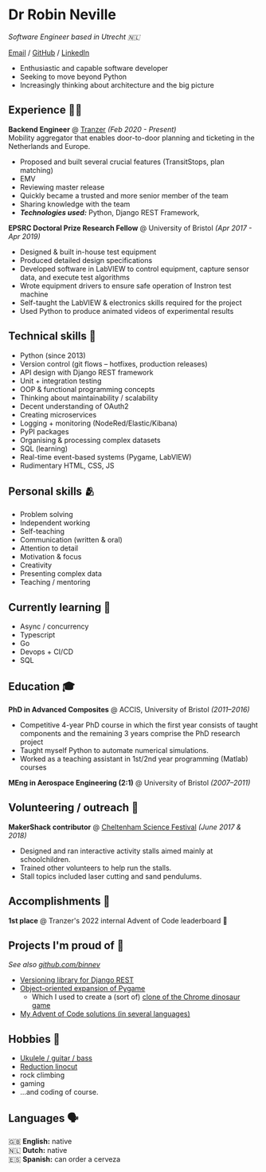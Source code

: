 # Dr Robin Neville

_Software Engineer based in Utrecht 🇳🇱_

[Email](mailto:robin.m.neville@gmail.com) / [GitHub](https://github.com/binnev/) / [LinkedIn](https://www.linkedin.com/in/robinneville/)

- Enthusiastic and capable software developer
- Seeking to move beyond Python
- Increasingly thinking about architecture and the big picture

## Experience 🧑‍💻

**Backend Engineer** @ [Tranzer](https://tranzer.com/) _(Feb 2020 - Present)_ <br>
Mobility aggregator that enables door-to-door planning and ticketing in the Netherlands and Europe.

- Proposed and built several crucial features (TransitStops, plan matching)
- EMV
- Reviewing master release
- Quickly became a trusted and more senior member of the team
- Sharing knowledge with the team
- **_Technologies used:_** Python, Django REST Framework,

**EPSRC Doctoral Prize Research Fellow** @ University of Bristol _(Apr 2017 - Apr 2019)_ <br>

- Designed & built in-house test equipment
- Produced detailed design specifications
- Developed software in LabVIEW to control equipment, capture sensor data, and execute test algorithms
- Wrote equipment drivers to ensure safe operation of Instron test machine
- Self-taught the LabVIEW & electronics skills required for the project
- Used Python to produce animated videos of experimental results

## Technical skills 🦾

- Python (since 2013)
- Version control (git flows – hotfixes, production releases)
- API design with Django REST framework
- Unit + integration testing
- OOP & functional programming concepts
- Thinking about maintainability / scalability
- Decent understanding of OAuth2
- Creating microservices
- Logging + monitoring (NodeRed/Elastic/Kibana)
- PyPI packages
- Organising & processing complex datasets
- SQL (learning)
- Real-time event-based systems (Pygame, LabVIEW)
- Rudimentary HTML, CSS, JS

## Personal skills 🫂

- Problem solving
- Independent working
- Self-teaching
- Communication (written & oral)
- Attention to detail
- Motivation & focus
- Creativity
- Presenting complex data
- Teaching / mentoring

## Currently learning 📖

- Async / concurrency
- Typescript
- Go
- Devops + CI/CD
- SQL

## Education 🎓

**PhD in Advanced Composites** @ ACCIS, University of Bristol _(2011–2016)_

- Competitive 4-year PhD course in which the first year consists of taught components and the remaining 3 years comprise
  the PhD research project
- Taught myself Python to automate numerical simulations.
- Worked as a teaching assistant in 1st/2nd year programming (Matlab) courses

**MEng in Aerospace Engineering (2:1)** @ University of Bristol _(2007–2011)_

## Volunteering / outreach 🫶

**MakerShack contributor** @ [Cheltenham Science Festival](https://www.cheltenhamfestivals.com/science) _(June 2017 & 2018)_ <br>

- Designed and ran interactive activity stalls aimed mainly at schoolchildren.
- Trained other volunteers to help run the stalls.
- Stall topics included laser cutting and sand pendulums. 

## Accomplishments 🥲

 **1st place** @ Tranzer's 2022 internal Advent of Code leaderboard 🌟

## Projects I'm proud of 👾

_See also [github.com/binnev](https://github.com/binnev)_

- [Versioning library for Django REST](https://github.com/binnev/djangorestframework_versioning)
- [Object-oriented expansion of Pygame](https://github.com/binnev/robingame)
  - Which I used to create a (sort of) [clone of the Chrome dinosaur game](https://github.com/binnev/dino-jump)
- [My Advent of Code solutions (in several languages)](https://github.com/binnev/advent-of-code)

## Hobbies 🎸

- [Ukulele / guitar / bass](https://www.youtube.com/watch?v=HFDQyDbb_vM&ab_channel=RobinNMusic)
- [Reduction linocut](https://robinnevilleprints.etsy.com/)
- rock climbing
- gaming
- ...and coding of course.

## Languages 🗣️

🇬🇧 **English:** native <br>
🇳🇱 **Dutch:** native <br>
🇪🇸 **Spanish:** can order a cerveza <br>


[//]: # (<br><br>)

[//]: # ()

[//]: # (**Google Season of Docs 2020 | Technical Writer** @ [GraphQL Foundation]&#40;https://foundation.graphql.org/&#41; _&#40;Aug 2020 - Jan 2021&#41;_ <br>)

[//]: # ([Google Season of Docs]&#40;https://developers.google.com/season-of-docs/docs/participants&#41; is a program matching experienced technical writers with open source organizations.)

[//]: # (  - Created a [Frequently Asked Questions &#40;FAQ&#41; resource]&#40;https://graphql.org/faq/&#41; for graphql.org, including all the content and page functionality)

[//]: # (  - Triaged issues and reviewed pull requests to the [GraphQL website]&#40;https://github.com/graphql/graphql.github.io/&#41;)

[//]: # (  - Wrote [internal documentation]&#40;https://github.com/graphql/graphql.github.io/blob/source/CONTRIBUTING.md&#41; to improve the contributing experience)

[//]: # (  - **_Technologies used:_** CSS, React, TypeScript, Gatsby, GraphQL.)

[//]: # (<br><br>)

[//]: # ()

[//]: # (**Software Engineer** @ [Meeshkan]&#40;http://meeshkan.com/&#41; _&#40;Oct 2019 - Sep 2020&#41;_ <br>)

[//]: # (Early-stage startup focused on automated API testing and NLP.)

[//]: # (  - Built the [website]&#40;https://meeshkan.com/&#41; and the initial web app that visualized the test reports)

[//]: # (  - Maintained [unmock-js]&#40;https://github.com/meeshkan/unmock-js&#41;, an open-source fuzz testing library)

[//]: # (  - Ownership of Meeshkan's documentation and technical blog)

[//]: # (  - **_Technologies used:_** TypeScript, React, Gatsby, Chakra, Next.js, Node.js, GraphQL, REST, Jest, CircleCI, Python.)

[//]: # (  - **_Selected open-source work:_**)

[//]: # (    - [Jest configuration for the unmock-js runner]&#40;https://github.com/meeshkan/unmock-jest-runner&#41;)

[//]: # (    - [Property-based testing for JavaScript developers]&#40;https://dev.to/meeshkan/property-based-testing-for-javascript-developers-21b2&#41;)

[//]: # (    - [HTTP Mocking Toolkit documentation]&#40;https://github.com/meeshkan/hmt&#41;)

[//]: # (    <br><br>)

[//]: # ()

[//]: # (**Frontend Engineer** @ [Blacklane]&#40;https://www.blacklane.com/en&#41; _&#40;Mar 2018 - Sep 2019&#41;_ <br>)

[//]: # (Professional chauffeur service available in over 300 cities worldwide.)

[//]: # (  - Worked in a cross-functional, agile team to rebuild and rebrand the [B2C booking experience]&#40;https://www.blacklane.com/en/&#41;)

[//]: # (  - Led an accessibility initiative resulting in the website [passing WCAG 2.0 requirements]&#40;https://www.blacklane.com/en/accessibility/&#41;)

[//]: # (  - Extended and maintained a company-wide design system)

[//]: # (  - **_Technologies used:_** HTML, CSS, JavaScript ES6, React, TypeScript, Storybook, Redux, Next.js, REST, Jest, Mocha, Cypress, TravisCI.)

[//]: # (  <br><br>)

[//]: # ()

[//]: # (**Technical Writer** @ [Contentful]&#40;https://www.contentful.com/&#41; _&#40;Sep 2017 - Feb 2018&#41;_ <br>)

[//]: # (API-first infrastructure to create, manage and distribute content.)

[//]: # (  - Ownership of Contentful's [technical blog]&#40;https://www.contentful.com/blog/&#41;)

[//]: # (  - Wrote [developer experience documentation]&#40;https://www.contentful.com/developers/docs/&#41;)

[//]: # (  - Assistance with information architecture and UX writing for the web app)

[//]: # (  - **_Technologies used:_** React, Gatsby, Node.js, GraphQL, REST, Contentful.)

[//]: # (  - **_Selected writing:_**)

[//]: # (    - [JavaScript SDK guide]&#40;https://www.contentful.com/developers/docs/javascript/tutorials/using-js-cda-sdk/&#41;)

[//]: # (    - [Node.js example app and courses]&#40;https://the-example-app-nodejs.contentful.com/courses&#41;)

[//]: # (    - Concept references: [Domain model]&#40;https://www.contentful.com/developers/docs/concepts/domain-model/&#41;, [Multiple environments]&#40;https://www.contentful.com/developers/docs/concepts/multiple-environments/&#41;)

[//]: # (    <br><br>)

[//]: # (    )

[//]: # (## 🗞 Journalism Experience)

[//]: # ()

[//]: # (_This section only accounts for work done post-career change._)

[//]: # (<br><br>)

[//]: # ()

[//]: # (**Acting Editor** @ [Future of Sex]&#40;https://futureofsex.net/author/carolyn/&#41; _&#40;Apr 2022 - Present&#41;_ <br>)

[//]: # (Online publication that provides insights into how emerging technologies are expanding human sexuality.)

[//]: # (  - Oversee a team of writers and maintain the editorial focus for futurist publication attracting more than 50,000 monthly visitors and 90,000 monthly page views)

[//]: # (  - Develop article ideas for writers and edit work for readability, grammar, and accuracy)

[//]: # (  - Analyze website traffic and social media analytics to improve online reach and ensure optimal SEO performance)

[//]: # ()

[//]: # (_Previously worked as a Reporter from Dec 2020 - Apr 2022_ <br>)

[//]: # (  - Researched and wrote [original stories on sex and technology]&#40;https://futureofsex.net/author/carolyn/&#41; for sophisticated online audience)

[//]: # (  - **_Selected articles:_**)

[//]: # (    - [You Can Now Buy Sex Toys from Vending Machines at Berlin’s New Airport]&#40;https://futureofsex.net/sex-tech/berlins-new-airport-debuts-sex-toys-vending-machines/&#41;)

[//]: # (    - [Does Having an IUD Make You a Biohacker or a Cyborg?]&#40;https://futureofsex.net/augmentation/does-having-an-iud-make-you-a-biohacker-or-a-cyborg/&#41;)

[//]: # (    - [Tech Conference Organizers: Sex Tech Breaks Taboos, Not Codes of Conduct]&#40;https://futureofsex.net/sex-tech/tech-conference-organizers-sex-tech-breaks-taboos-not-codes-of-conduct/&#41;)

[//]: # (<br><br>)

[//]: # ()

[//]: # (**Freelance Writer** _&#40;Mar 2020 - Present&#41;_ <br>)

[//]: # (Regular contributor to [Sex for Every Body]&#40;https://sexforeverybody.com/author/carolyn/&#41;. Other articles in [Autostraddle]&#40;https://www.autostraddle.com/sharing-is-caring-or-did-you-skip-that-day-in-school__trashed/&#41;, [Silicon Allee]&#40;https://news.siliconallee.com/2021/07/26/the-art-of-pitching-a-sex-tech-startup/&#41;, [Curve Magazine]&#40;https://www.curvemag.com/us-home/beyond-the-binary-how-software-engineer-sara-vieira-founded-a-global-community-of-queer-coders/&#41;, and [elsewhere]&#40;https://workwithcarolyn.com/words&#41;.)

[//]: # (<br><br>)

[//]: # ()

[//]: # (**Contributing Editor** @ [FLURT Magazine]&#40;https://www.facebook.com/flurtmagazine&#41; _&#40;Mar 2016 - Sep 2018&#41;_ <br>)

[//]: # (Magazine for socially conscious young people who want to create their own media.)

[//]: # (  - Wrote over 20 articles for print and web focused on technology and activism)

[//]: # (  - Edited and curated online-exclusive content)

[//]: # (  - **_Selected articles:_**)

[//]: # (    - [The War on Sex]&#40;https://workwithcarolyn.com/words/war-on-sex&#41;)

[//]: # (    - [What to Do if You Get Doxed]&#40;https://workwithcarolyn.com/words/what-to-do-if-you-get-doxed&#41;)

[//]: # (    - [How Marijuana Can Improve Your Health]&#40;https://workwithcarolyn.com/words/how-marijuana-can-improve-your-health&#41;)

[//]: # (    <br><br>)

[//]: # ()

[//]: # (## 📌 Volunteering)

[//]: # ()

[//]: # (**EU Conference Team Member** @ [Write the Docs]&#40;https://www.writethedocs.org/conf/&#41; _&#40;Jul 2019 - Present&#41;_<br>)

[//]: # (Technology conference focused on documentation systems, tech writing theory, and information delivery.)

[//]: # (  - [Emceed]&#40;https://workwithcarolyn.com/speaking/emcee&#41; the last in-person event in 2019 and the first virtual event in 2020 )

[//]: # (  - Introduced speakers and faciliated Q&A sessions)

[//]: # (  <br><br>)

[//]: # ()

[//]: # (**Workshop Lead** @ [New Devs on the Block]&#40;https://newdevs.org/&#41; _&#40;Jul 2019 - Dec 2021&#41;_ <br>)

[//]: # (Free, two-day workshops to help people build their first website.)

[//]: # (  - Creating a curriculum that covers HTML, CSS and a bit of JavaScript )

[//]: # (  - Preparing supplemental presentations on topics like accessibility and animations)

[//]: # (  - Events in Nürnberg and Vienna, now post-poned due to the COVID-19 outbreak )

[//]: # (  <br><br>)

[//]: # ()

[//]: # (**Web Development Instructor** @ [ReDI School of Digital Integration]&#40;https://www.redi-school.org/&#41; _&#40;Feb 2017 - Aug 2021&#41;_<br>)

[//]: # (Non-profit digital school for tech-interested newcomers applying for asylum in Germany.)

[//]: # (  - Built and continuously developed the course curriculum with a team of 4-8 other instructors)

[//]: # (  - Led classes to improve student comprehension of React, HTML, CSS and general web design principles)

[//]: # (  - Mentored students through presentations and job search)

[//]: # (  - _Note: Took a break from teaching in 2019_)

[//]: # (  <br><br>)

[//]: # ()

[//]: # (**Co-Organizer** @ [QueerJS]&#40;https://queerjs.com/&#41; _&#40;Jun 2019 - Dec 2021&#41;_<br>)

[//]: # (🏳️‍🌈 A meetup for everyone where queer speakers take the stage.)

[//]: # (  - Selected speakers and scheduling events)

[//]: # (  - Fostered an inclusive community and enforced the code of conduct)

[//]: # (  - 🐻 _Previously co-organized [BerlinJS]&#40;https://berlinjs.org/&#41; from May 2018 - May 2020_)

[//]: # (  <br><br>)

[//]: # (  )

[//]: # ()

[//]: # (## 🎤 Public Speaking)

[//]: # (    )

[//]: # (### Recent Appearances)

[//]: # ()

[//]: # (- **JSHeroes** live in Cluj 🇷🇴 _&#40;Jun 9, 2022&#41;_)

[//]: # (<br>[Humanizing Your Documentation]&#40;https://www.youtube.com/watch?v=yE7eOoXTZtM&#41;<br>)

[//]: # ()

[//]: # (- **single-threaded Podcast** _&#40;released on Mar 31, 2021&#41;_)

[//]: # (<br>[Crying at work]&#40;https://anchor.fm/single-threaded/episodes/Carolyn-Stransky-on-Crying-at-Work-etu7hj&#41;<br>)

[//]: # (<br>)

[//]: # ()

[//]: # (**Want me to speak at your event?**)

[//]: # (<br>💖 [Check out my website]&#40;https://workwithcarolyn.com/speaking&#41; for more information.)

[//]: # (<br><br>)

[//]: # (  )

[//]: # (## 🏆 Accomplishments)

[//]: # ()

[//]: # (**Won First Place** @ [Rainbows End Sex Tech Hackathon]&#40;https://hack.touchyfeely.tech/&#41; _&#40;May 2021&#41;_ <br>)

[//]: # (Built [Tentilex]&#40;https://workwithcarolyn.com/blog/tentilex&#41;, a wearable armband that records your hand movement and generates a live 3D-model. )

[//]: # ()

[//]: # (**Top Author Recognition** @ [DEV]&#40;https://dev.to/&#41; _&#40;2019 - 2020&#41;_ <br>)

[//]: # (Named one of the Top 500 authors in 2019. Also wrote two articles that ranked in the weekly Top 7:)

[//]: # (  - [How to remove condescending language from documentation]&#40;https://dev.to/meeshkan/how-to-remove-condescending-language-from-documentation-4a5p&#41;)

[//]: # (  - [Onboarding a junior developer to your team? Here's 12 tips.]&#40;https://dev.to/carolstran/onboarding-a-junior-developer-to-your-team-here-s-12-tips-4g3a&#41;)

[//]: # (<br><br>)

[//]: # ()

[//]: # (**Won Best Project** @ [Geek Girl Carrots Berlin Hackathon]&#40;http://www.hacklikeagirl.co/&#41; _&#40;Oct 2017&#41;_<br>)

[//]: # (Created [Qarma]&#40;https://github.com/lcorr8/qarma&#41;, an online platform to report and retrieve lost & found objects for travelers abroad.)

[//]: # (<br><br>)

[//]: # ()

[//]: # (## 💬 Languages)

[//]: # ()

[//]: # (🇺🇸 **English**: Native <br>)

[//]: # (🇩🇪 **German**: B1)

[//]: # (<br><br>)

[//]: # ()

[//]: # (## 👩🏼‍🎓 Education)

[//]: # ()

[//]: # (**12-week intensive coding course** focused on full-stack JavaScript<br>)

[//]: # ([SPICED Academy]&#40;https://www.spiced-academy.com/&#41; - Berlin, Germany _&#40;Apr 2017 - Jun 2017&#41;_ <br>)

[//]: # ()

[//]: # (**Bachelor of Arts** in Journalism and Media Studies<br>)

[//]: # ([Beloit College]&#40;https://www.beloit.edu/&#41; - Beloit, Wisconsin, USA _&#40;2011 - 2015&#41;_)

[//]: # ()

[//]: # (**Washington Semester Program** for Journalism and New Media<br>)

[//]: # ([American University]&#40;https://www.american.edu/&#41; - Washington DC, USA _&#40;Fall 2014&#41;_)

[//]: # ()

[//]: # (**International Exchange** studying Political Science<br>)

[//]: # ([Yeditepe Üniversitesi]&#40;https://yeditepe.edu.tr/en&#41; - Istanbul, Turkey _&#40;Spring 2013&#41;_)
